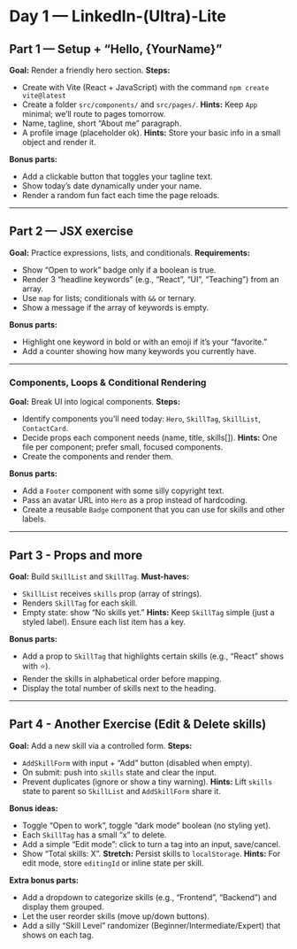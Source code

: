# Day 1 — LinkedIn-(Ultra)-Lite

## Part 1 — Setup + “Hello, {YourName}”

**Goal:** Render a friendly hero section.
**Steps:**

* Create with Vite (React + JavaScript) with the command `npm create vite@latest` 
* Create a folder `src/components/` and `src/pages/`.
  **Hints:** Keep `App` minimal; we’ll route to pages tomorrow.
* Name, tagline, short “About me” paragraph.
* A profile image (placeholder ok).
  **Hints:** Store your basic info in a small object and render it.

**Bonus parts:**

* Add a clickable button that toggles your tagline text.
* Show today’s date dynamically under your name.
* Render a random fun fact each time the page reloads.

---

## Part 2 — JSX exercise

**Goal:** Practice expressions, lists, and conditionals.
**Requirements:**

* Show “Open to work” badge only if a boolean is true.
* Render 3 “headline keywords” (e.g., “React”, “UI”, “Teaching”) from an array.
* Use `map` for lists; conditionals with `&&` or ternary.
* Show a message if the array of keywords is empty.

**Bonus parts:**

* Highlight one keyword in bold or with an emoji if it’s your “favorite.”
* Add a counter showing how many keywords you currently have.

---

### Components, Loops & Conditional Rendering

**Goal:** Break UI into logical components.
**Steps:**

* Identify components you’ll need today: `Hero`, `SkillTag`, `SkillList`, `ContactCard`.
* Decide props each component needs (name, title, skills\[]).
  **Hints:** One file per component; prefer small, focused components.
* Create the components and render them.

**Bonus parts:**

* Add a `Footer` component with some silly copyright text.
* Pass an avatar URL into `Hero` as a prop instead of hardcoding.
* Create a reusable `Badge` component that you can use for skills and other labels.

---

## Part 3 - Props and more

**Goal:** Build `SkillList` and `SkillTag`.
**Must-haves:**

* `SkillList` receives `skills` prop (array of strings).
* Renders `SkillTag` for each skill.
* Empty state: show “No skills yet.”
  **Hints:** Keep `SkillTag` simple (just a styled label). Ensure each list item has a key.

**Bonus parts:**

* Add a prop to `SkillTag` that highlights certain skills (e.g., “React” shows with ⭐).
* Render the skills in alphabetical order before mapping.
* Display the total number of skills next to the heading.

---

## Part 4 - Another Exercise (Edit & Delete skills)

**Goal:** Add a new skill via a controlled form.
**Steps:**

* `AddSkillForm` with input + “Add” button (disabled when empty).
* On submit: push into `skills` state and clear the input.
* Prevent duplicates (ignore or show a tiny warning).
  **Hints:** Lift `skills` state to parent so `SkillList` and `AddSkillForm` share it.


**Bonus ideas:**
* Toggle “Open to work”, toggle “dark mode” boolean (no styling yet).
* Each `SkillTag` has a small “x” to delete.
* Add a simple “Edit mode”: click to turn a tag into an input, save/cancel.
* Show “Total skills: X”.
  **Stretch:** Persist skills to `localStorage`.
  **Hints:** For edit mode, store `editingId` or inline state per skill.

**Extra bonus parts:**

* Add a dropdown to categorize skills (e.g., “Frontend”, “Backend”) and display them grouped.
* Let the user reorder skills (move up/down buttons).
* Add a silly “Skill Level” randomizer (Beginner/Intermediate/Expert) that shows on each tag.

